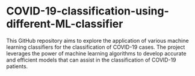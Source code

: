 # COVID-19-classification-using-different-ML-classifier
This GitHub repository aims to explore the application of various machine learning classifiers for the classification of COVID-19 cases. The project leverages the power of machine learning algorithms to develop accurate and efficient models that can assist in the classification of COVID-19 patients.
